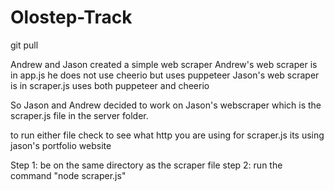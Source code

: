 # Olostep-Track

git pull

Andrew and Jason created a simple web scraper
Andrew's web scraper is in app.js he does not use cheerio but uses puppeteer
Jason's web scraper is in scraper.js uses both puppeteer and cheerio

So Jason and Andrew decided to work on Jason's webscraper which is the scraper.js file in the server folder.

to run either file check to see what http you are using
for scraper.js its using jason's portfolio website

Step 1: be on the same directory as the scraper file
step 2: run the command "node scraper.js"




